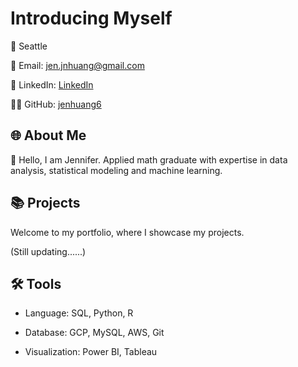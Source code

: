 # Introducing Myself

📍 Seattle

📧 Email: [jen.jnhuang@gmail.com](jen.jnhuang@gmail.com)

🔗 LinkedIn: [LinkedIn](www.linkedin.com/in/jennifer-huang-63a000259)

👨‍💻 GitHub: [jenhuang6](www.github.com/jenhuang6)

## 🌐 About Me

👋 Hello, I am Jennifer. Applied math graduate with expertise in data analysis, statistical modeling and machine learning.

## 📚 Projects

Welcome to my portfolio, where I showcase my projects.

(Still updating......)

## 🛠️ Tools
* Language: SQL, Python, R

* Database: GCP, MySQL, AWS, Git

* Visualization: Power BI, Tableau
